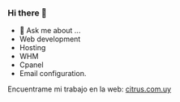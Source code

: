 ### Hi there 👋

<!--
**ovicristian/ovicristian** is a ✨ _special_ ✨ repository because its `README.md` (this file) appears on your GitHub profile.

Here are some ideas to get you started:

- 🔭 I’m currently working on ...
- 🌱 I’m currently learning ...
- 👯 I’m looking to collaborate on ...
- 🤔 I’m looking for help with ...
- 💬 Ask me about ...
- 📫 How to reach me: ...
- 😄 Pronouns: ...
- ⚡ Fun fact: ...
-->

- 💬 Ask me about ...
-  Web development 
-  Hosting
-  WHM
-  Cpanel
-  Email configuration.

Encuentrame mi trabajo en la web: <a href="https://citrus.com.uy">citrus.com.uy</a>
 
